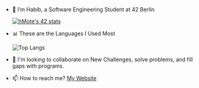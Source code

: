 - 👋 I’m Habib, a Software Engineering Student at 42 Berlin

  [![hMote's 42 stats](https://badge.mediaplus.ma/kettlebells/hMote?1337Badge=off&UM6P=off)](https://github.com/oakoudad/badge42)
  
- 📊 These are the Languages I Used Most
  
  ![Top Langs](https://github-readme-stats.vercel.app/api/top-langs/?username=habibma&layout=compact&theme=radical)

- 💞️ I'm looking to collaborate on New Challenges, solve problems, and fill gaps with programs.
- 📫 How to reach me? [My Website](https://habibmote.com/)
